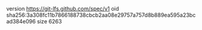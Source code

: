 version https://git-lfs.github.com/spec/v1
oid sha256:3a308fc11b7866188738cbcb2aa08e29757a757d8b889ea595a23bcad384e096
size 6263

